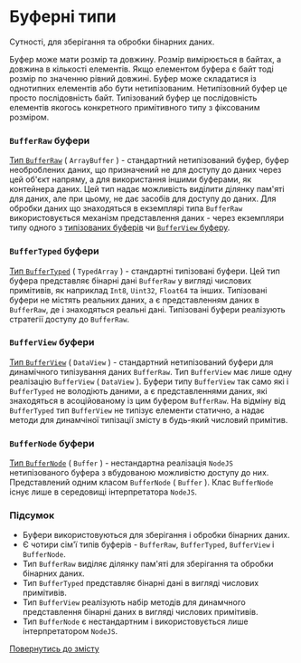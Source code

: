 # Буферні типи

Сутності, для зберігання та обробки бінарних даних.

Буфер може мати розмір та довжину. Розмір вимірюється в байтах, а довжина в кількості елементів. Якщо елементом буфера є байт тоді розмір по значенню рівний довжині. Буфер може складатися із однотипних елементів або бути нетипізованим. Нетипізовний буфер це просто послідовність байт. Типізований буфер це послідовність елементів якогось конкретного примітивного типу з фіксованим розміром.

### `BufferRaw` буфери

[Тип `BufferRaw`](BufferRaw.md) ( `ArrayBuffer` ) - стандартний нетипізований буфер, буфер необроблених даних, що призначений не для доступу до даних через цей об'єкт напряму, а для використання іншими буферами, як контейнера даних. Цей тип надає можливість виділити ділянку пам'яті для даних, але при цьому, не дає засобів для доступу до даних. Для обробки даних що знаходяться в екземплярі типа `BufferRaw` використовується механізм представлення даних - через екземпляри типу одного з [типізованих буферів](./BufferTyped.md) чи [`BufferView` буферу](./BufferView.md).

### `BufferTyped` буфери

[Тип `BufferTyped`](BufferTyped.md) ( `TypedArray` ) - стандартні типізовані буфери. Цей тип буфера представляє бінарні дані `BufferRaw` у вигляді числових примітивів, як наприклад `Int8`, `Uint32`, `Float64` та інших. Типізовані буфери не містять реальних даних, а є представленням даних в `BufferRaw`, де і знаходяться реальні дані. Типізовані буфери реалізують стратегії доступу до `BufferRaw`.

### `BufferView` буфери

[Тип `BufferView`](BufferView.md) ( `DataView` ) - cтандартний нетипізований буфери для динамічного типізування даних `BufferRaw`. Тип `BufferView` має лише одну реалізацію `BufferView` ( `DataView` ). Буфери типу `BufferView` так само які і `BufferTyped` не володіють даними, а є представленнями даних, які знаходяться в асоційованому із цим буфером `BufferRaw`. На відміну від `BufferTyped` тип `BufferView` не типізує елементи статично, а надає методи для динамчіної типізації змісту в будь-який числовий примітив.

### `BufferNode` буфери

[Тип `BufferNode`](BufferNode.md) ( `Buffer` ) - нестандартна реалізація `NodeJS` нетипізованого буфера з вбудованою можливістю доступу до них. Представлений одним класом `BufferNode` ( `Buffer` ). Клас `BufferNode` існує лише в середовищі інтерпретатора `NodeJS`.

### Підсумок

- Буфери використовуються для зберігання і обробки бінарних даних.
- Є чотири сім'ї типів буферів - `BufferRaw`, `BufferTyped`, `BufferView` i `BufferNode`.
- Тип `BufferRaw` виділяє ділянку пам'яті для зберігання та обробки бінарних даних.
- Тип `BufferTyped` представляє бінарні дані в вигляді числових примітивів.
- Тип `BufferView` реалізують набір методів для динамчного представлення бінарні даних в вигляді числових примітивів.
- Тип `BufferNode` є нестандартним і використовується лише інтерпретатором `NodeJS`.

[Повернутись до змісту](../README.md#Концепції)
